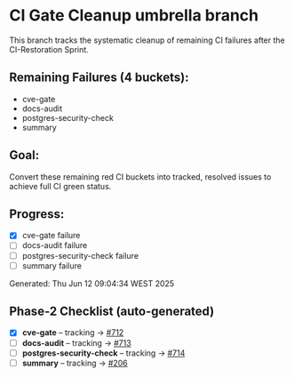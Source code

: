 # CI Gate Cleanup umbrella branch

This branch tracks the systematic cleanup of remaining CI failures after the CI-Restoration Sprint.

## Remaining Failures (4 buckets):
- cve-gate
- docs-audit  
- postgres-security-check
- summary

## Goal:
Convert these remaining red CI buckets into tracked, resolved issues to achieve full CI green status.

## Progress:
- [x] cve-gate failure
- [ ] docs-audit failure
- [ ] postgres-security-check failure  
- [ ] summary failure

Generated: Thu Jun 12 09:04:34 WEST 2025


## Phase-2 Checklist (auto-generated)

- [x] **cve-gate**  –  tracking → [#712](https://github.com/Digital-Native-Ventures/alfred-agent-platform-v2/issues/712)
- [ ] **docs-audit**  –  tracking → [#713](https://github.com/Digital-Native-Ventures/alfred-agent-platform-v2/issues/713)
- [ ] **postgres-security-check**  –  tracking → [#714](https://github.com/Digital-Native-Ventures/alfred-agent-platform-v2/issues/714)
- [ ] **summary**  –  tracking → [#206](https://github.com/Digital-Native-Ventures/alfred-agent-platform-v2/issues/206)
